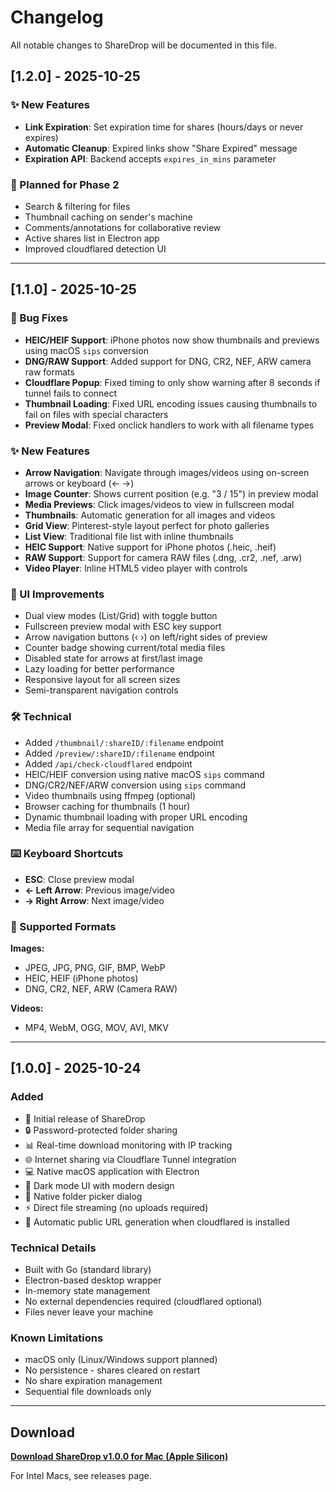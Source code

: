 # Changelog

All notable changes to ShareDrop will be documented in this file.

## [1.2.0] - 2025-10-25

### ✨ New Features
- **Link Expiration**: Set expiration time for shares (hours/days or never expires)
- **Automatic Cleanup**: Expired links show "Share Expired" message
- **Expiration API**: Backend accepts `expires_in_mins` parameter

### 📝 Planned for Phase 2
- Search & filtering for files
- Thumbnail caching on sender's machine
- Comments/annotations for collaborative review
- Active shares list in Electron app
- Improved cloudflared detection UI

---

## [1.1.0] - 2025-10-25

### 🐛 Bug Fixes
- **HEIC/HEIF Support**: iPhone photos now show thumbnails and previews using macOS `sips` conversion
- **DNG/RAW Support**: Added support for DNG, CR2, NEF, ARW camera raw formats
- **Cloudflare Popup**: Fixed timing to only show warning after 8 seconds if tunnel fails to connect
- **Thumbnail Loading**: Fixed URL encoding issues causing thumbnails to fail on files with special characters
- **Preview Modal**: Fixed onclick handlers to work with all filename types

### ✨ New Features
- **Arrow Navigation**: Navigate through images/videos using on-screen arrows or keyboard (← →)
- **Image Counter**: Shows current position (e.g. "3 / 15") in preview modal
- **Media Previews**: Click images/videos to view in fullscreen modal
- **Thumbnails**: Automatic generation for all images and videos
- **Grid View**: Pinterest-style layout perfect for photo galleries
- **List View**: Traditional file list with inline thumbnails
- **HEIC Support**: Native support for iPhone photos (.heic, .heif)
- **RAW Support**: Support for camera RAW files (.dng, .cr2, .nef, .arw)
- **Video Player**: Inline HTML5 video player with controls

### 🎨 UI Improvements
- Dual view modes (List/Grid) with toggle button
- Fullscreen preview modal with ESC key support
- Arrow navigation buttons (‹ ›) on left/right sides of preview
- Counter badge showing current/total media files
- Disabled state for arrows at first/last image
- Lazy loading for better performance
- Responsive layout for all screen sizes
- Semi-transparent navigation controls

### 🛠️ Technical
- Added `/thumbnail/:shareID/:filename` endpoint
- Added `/preview/:shareID/:filename` endpoint
- Added `/api/check-cloudflared` endpoint
- HEIC/HEIF conversion using native macOS `sips` command
- DNG/CR2/NEF/ARW conversion using `sips` command
- Video thumbnails using ffmpeg (optional)
- Browser caching for thumbnails (1 hour)
- Dynamic thumbnail loading with proper URL encoding
- Media file array for sequential navigation

### ⌨️ Keyboard Shortcuts
- **ESC**: Close preview modal
- **← Left Arrow**: Previous image/video
- **→ Right Arrow**: Next image/video

### 📸 Supported Formats

**Images:**
- JPEG, JPG, PNG, GIF, BMP, WebP
- HEIC, HEIF (iPhone photos)
- DNG, CR2, NEF, ARW (Camera RAW)

**Videos:**
- MP4, WebM, OGG, MOV, AVI, MKV

---

## [1.0.0] - 2025-10-24

### Added
- 🚀 Initial release of ShareDrop
- 🔒 Password-protected folder sharing
- 📊 Real-time download monitoring with IP tracking
- 🌐 Internet sharing via Cloudflare Tunnel integration
- 💻 Native macOS application with Electron
- 🎨 Dark mode UI with modern design
- 📁 Native folder picker dialog
- ⚡ Direct file streaming (no uploads required)
- 🔗 Automatic public URL generation when cloudflared is installed

### Technical Details
- Built with Go (standard library)
- Electron-based desktop wrapper
- In-memory state management
- No external dependencies required (cloudflared optional)
- Files never leave your machine

### Known Limitations
- macOS only (Linux/Windows support planned)
- No persistence - shares cleared on restart
- No share expiration management
- Sequential file downloads only

---

## Download

**[Download ShareDrop v1.0.0 for Mac (Apple Silicon)](https://github.com/thespecialone1/sharedrop/releases/download/v1.0.0/ShareDrop-1.0.0-arm64.dmg)**

For Intel Macs, see releases page.
